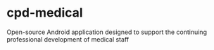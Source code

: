 # cpd-medical
Open-source Android application designed to support the continuing professional development of medical staff
